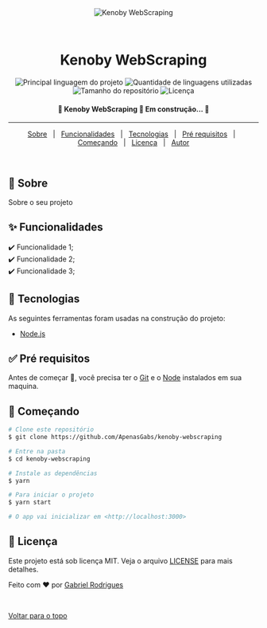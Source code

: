<div align="center" id="top"> 
  <img src="./.github/app.gif" alt="Kenoby WebScraping" />

  &#xa0;

  <!-- <a href="https://kenobywebscraping.netlify.com">Demo</a> -->
</div>

<h1 align="center">Kenoby WebScraping</h1>

<p align="center">
  <img alt="Principal linguagem do projeto" src="https://img.shields.io/github/languages/top/ApenasGabs/kenoby-webscraping?color=56BEB8">

  <img alt="Quantidade de linguagens utilizadas" src="https://img.shields.io/github/languages/count/ApenasGabs/kenoby-webscraping?color=56BEB8">

  <img alt="Tamanho do repositório" src="https://img.shields.io/github/repo-size/ApenasGabs/kenoby-webscraping?color=56BEB8">

  <img alt="Licença" src="https://img.shields.io/github/license/ApenasGabs/kenoby-webscraping?color=56BEB8">

  <!-- <img alt="Github issues" src="https://img.shields.io/github/issues/ApenasGabs/kenoby-webscraping?color=56BEB8" /> -->

  <!-- <img alt="Github forks" src="https://img.shields.io/github/forks/ApenasGabs/kenoby-webscraping?color=56BEB8" /> -->

  <!-- <img alt="Github stars" src="https://img.shields.io/github/stars/ApenasGabs/kenoby-webscraping?color=56BEB8" /> -->
</p>

<!-- Status -->

 <h4 align="center"> 
	🚧  Kenoby WebScraping 🚀 Em construção...  🚧
</h4> 

<hr> 

<p align="center">
  <a href="#dart-sobre">Sobre</a> &#xa0; | &#xa0; 
  <a href="#sparkles-funcionalidades">Funcionalidades</a> &#xa0; | &#xa0;
  <a href="#rocket-tecnologias">Tecnologias</a> &#xa0; | &#xa0;
  <a href="#white_check_mark-pré-requesitos">Pré requisitos</a> &#xa0; | &#xa0;
  <a href="#checkered_flag-começando">Começando</a> &#xa0; | &#xa0;
  <a href="#memo-licença">Licença</a> &#xa0; | &#xa0;
  <a href="https://github.com/ApenasGabs" target="_blank">Autor</a>
</p>

<br>

## :dart: Sobre ##

Sobre o seu projeto

## :sparkles: Funcionalidades ##

:heavy_check_mark: Funcionalidade 1;\
:heavy_check_mark: Funcionalidade 2;\
:heavy_check_mark: Funcionalidade 3;

## :rocket: Tecnologias ##

As seguintes ferramentas foram usadas na construção do projeto:

- [Node.js](https://nodejs.org/en/)
## :white_check_mark: Pré requisitos ##

Antes de começar :checkered_flag:, você precisa ter o [Git](https://git-scm.com) e o [Node](https://nodejs.org/en/) instalados em sua maquina.

## :checkered_flag: Começando ##

```bash
# Clone este repositório
$ git clone https://github.com/ApenasGabs/kenoby-webscraping

# Entre na pasta
$ cd kenoby-webscraping

# Instale as dependências
$ yarn

# Para iniciar o projeto
$ yarn start

# O app vai inicializar em <http://localhost:3000>
```

## :memo: Licença ##

Este projeto está sob licença MIT. Veja o arquivo [LICENSE](LICENSE.md) para mais detalhes.


Feito com :heart: por <a href="https://github.com/ApenasGabs" target="_blank">Gabriel Rodrigues</a>

&#xa0;

<a href="#top">Voltar para o topo</a>
